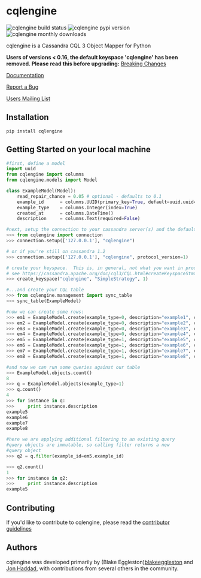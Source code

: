 cqlengine
===============

![cqlengine build status](https://travis-ci.org/cqlengine/cqlengine.svg?branch=master)
![cqlengine pypi version](http://img.shields.io/pypi/v/cqlengine.svg)
![cqlengine monthly downloads](http://img.shields.io/pypi/dm/cqlengine.svg)

cqlengine is a Cassandra CQL 3 Object Mapper for Python

**Users of versions < 0.16, the default keyspace 'cqlengine' has been removed. Please read this before upgrading:** [Breaking Changes](https://cqlengine.readthedocs.org/en/latest/topics/models.html#keyspace-change)

[Documentation](https://cqlengine.readthedocs.org/en/latest/)

[Report a Bug](https://github.com/cqlengine/cqlengine/issues)

[Users Mailing List](https://groups.google.com/forum/?fromgroups#!forum/cqlengine-users)

## Installation
```
pip install cqlengine
```

## Getting Started on your local machine

```python
#first, define a model
import uuid
from cqlengine import columns
from cqlengine.models import Model

class ExampleModel(Model):
    read_repair_chance = 0.05 # optional - defaults to 0.1
    example_id      = columns.UUID(primary_key=True, default=uuid.uuid4)
    example_type    = columns.Integer(index=True)
    created_at      = columns.DateTime()
    description     = columns.Text(required=False)

#next, setup the connection to your cassandra server(s) and the default keyspace...
>>> from cqlengine import connection
>>> connection.setup(['127.0.0.1'], "cqlengine")

# or if you're still on cassandra 1.2
>>> connection.setup(['127.0.0.1'], "cqlengine", protocol_version=1)

# create your keyspace.  This is, in general, not what you want in production
# see https://cassandra.apache.org/doc/cql3/CQL.html#createKeyspaceStmt for options
>>> create_keyspace("cqlengine", "SimpleStrategy", 1)

#...and create your CQL table
>>> from cqlengine.management import sync_table
>>> sync_table(ExampleModel)

#now we can create some rows:
>>> em1 = ExampleModel.create(example_type=0, description="example1", created_at=datetime.now())
>>> em2 = ExampleModel.create(example_type=0, description="example2", created_at=datetime.now())
>>> em3 = ExampleModel.create(example_type=0, description="example3", created_at=datetime.now())
>>> em4 = ExampleModel.create(example_type=0, description="example4", created_at=datetime.now())
>>> em5 = ExampleModel.create(example_type=1, description="example5", created_at=datetime.now())
>>> em6 = ExampleModel.create(example_type=1, description="example6", created_at=datetime.now())
>>> em7 = ExampleModel.create(example_type=1, description="example7", created_at=datetime.now())
>>> em8 = ExampleModel.create(example_type=1, description="example8", created_at=datetime.now())

#and now we can run some queries against our table
>>> ExampleModel.objects.count()
8
>>> q = ExampleModel.objects(example_type=1)
>>> q.count()
4
>>> for instance in q:
>>>     print instance.description
example5
example6
example7
example8

#here we are applying additional filtering to an existing query
#query objects are immutable, so calling filter returns a new
#query object
>>> q2 = q.filter(example_id=em5.example_id)

>>> q2.count()
1
>>> for instance in q2:
>>>     print instance.description
example5
```

## Contributing

If you'd like to contribute to cqlengine, please read the [contributor guidelines](https://github.com/bdeggleston/cqlengine/blob/master/CONTRIBUTING.md)


## Authors

cqlengine was developed primarily by (Blake Eggleston)[blakeeggleston](https://twitter.com/blakeeggleston) and [Jon Haddad](https://twitter.com/rustyrazorblade), with contributions from several others in the community.

